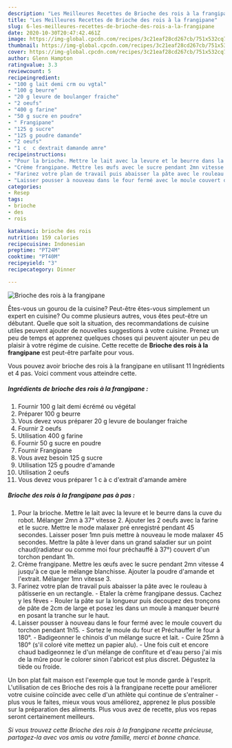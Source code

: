 ```yaml
---
description: "Les Meilleures Recettes de Brioche des rois à la frangipane"
title: "Les Meilleures Recettes de Brioche des rois à la frangipane"
slug: 6-les-meilleures-recettes-de-brioche-des-rois-a-la-frangipane
date: 2020-10-30T20:47:42.461Z
image: https://img-global.cpcdn.com/recipes/3c21eaf28cd267cb/751x532cq70/brioche-des-rois-a-la-frangipane-photo-principale-de-la-recette.jpg
thumbnail: https://img-global.cpcdn.com/recipes/3c21eaf28cd267cb/751x532cq70/brioche-des-rois-a-la-frangipane-photo-principale-de-la-recette.jpg
cover: https://img-global.cpcdn.com/recipes/3c21eaf28cd267cb/751x532cq70/brioche-des-rois-a-la-frangipane-photo-principale-de-la-recette.jpg
author: Glenn Hampton
ratingvalue: 3.3
reviewcount: 5
recipeingredient:
- "100 g lait demi crm ou vgtal"
- "100 g beurre"
- "20 g levure de boulanger fraiche"
- "2 oeufs"
- "400 g farine"
- "50 g sucre en poudre"
- " Frangipane"
- "125 g sucre"
- "125 g poudre damande"
- "2 oeufs"
- "1 c  c dextrait damande amre"
recipeinstructions:
- "Pour la brioche. Mettre le lait avec la levure et le beurre dans la cuve du robot. Mélanger 2mn à 37° vitesse 2. Ajouter les 2 oeufs avec la farine et le sucre. Mettre le mode malaxer pré enregistré pendant 45 secondes. Laisser poser 1mn puis mettre à nouveau le mode malaxer 45 secondes. Mettre la pâte à lever dans un grand saladier sur un point chaud(radiateur ou comme moi four préchauffé à 37°) couvert d&#39;un torchon pendant 1h."
- "Crème frangipane. Mettre les œufs avec le sucre pendant 2mn vitesse 4 jusqu&#39;à ce que le mélange blanchisse. Ajouter la poudre d&#39;amande et l&#39;extrait. Mélanger 1mn vitesse 3."
- "Farinez votre plan de travail puis abaisser la pâte avec le rouleau à pâtisserie en un rectangle. Etaler la crème frangipane dessus. Cachez y les fèves  Rouler la pâte sur la longueur puis decoupez des tronçons de pâte de 2cm de large et posez les dans un moule à manquer beurré en posant la tranche sur le haut."
- "Laisser pousser à nouveau dans le four fermé avec le moule couvert du torchon pendant 1h15. Sortez le moule du four et Préchauffer le four à 180°. Badigeonner le chinois d&#39;un mélange sucre et lait. Cuire 25mn à 180° (s&#39;il coloré vite mettez un papier alu). Une fois cuit et encore chaud badigeonnez le d&#39;un mélange de confiture et d&#39;eau perso j&#39;ai mis de la mûre pour le colorer sinon l&#39;abricot est plus discret. Dégustez la tiède ou froide."
categories:
- Resep
tags:
- brioche
- des
- rois

katakunci: brioche des rois 
nutrition: 159 calories
recipecuisine: Indonesian
preptime: "PT24M"
cooktime: "PT40M"
recipeyield: "3"
recipecategory: Dinner

---
```



![Brioche des rois à la frangipane](https://img-global.cpcdn.com/recipes/3c21eaf28cd267cb/751x532cq70/brioche-des-rois-a-la-frangipane-photo-principale-de-la-recette.jpg)

Êtes-vous un gourou de la cuisine? Peut-être êtes-vous simplement un expert en cuisine? Ou comme plusieurs autres, vous êtes peut-être un débutant. Quelle que soit la situation, des recommandations de cuisine utiles peuvent ajouter de nouvelles suggestions à votre cuisine. Prenez un peu de temps et apprenez quelques choses qui peuvent ajouter un peu de plaisir à votre régime de cuisine. Cette recette de <strong> Brioche des rois à la frangipane </strong> est peut-être parfaite pour vous.

<!--inarticleads1-->

Vous pouvez avoir brioche des rois à la frangipane en utilisant 11 Ingrédients et 4 pas. Voici comment vous atteindre cette.

##### Ingrédients de brioche des rois à la frangipane :

1. Fournir 100 g lait demi écrémé ou végétal
1. Préparer 100 g beurre
1. Vous devez vous préparer 20 g levure de boulanger fraiche
1. Fournir 2 oeufs
1. Utilisation 400 g farine
1. Fournir 50 g sucre en poudre
1. Fournir  Frangipane
1. Vous avez besoin 125 g sucre
1. Utilisation 125 g poudre d&#39;amande
1. Utilisation 2 oeufs
1. Vous devez vous préparer 1 c à c d&#39;extrait d&#39;amande amère




<!--inarticleads2-->

##### Brioche des rois à la frangipane pas à pas :

1. Pour la brioche. Mettre le lait avec la levure et le beurre dans la cuve du robot. Mélanger 2mn à 37° vitesse 2. Ajouter les 2 oeufs avec la farine et le sucre. Mettre le mode malaxer pré enregistré pendant 45 secondes. Laisser poser 1mn puis mettre à nouveau le mode malaxer 45 secondes. Mettre la pâte à lever dans un grand saladier sur un point chaud(radiateur ou comme moi four préchauffé à 37°) couvert d&#39;un torchon pendant 1h.
1. Crème frangipane. Mettre les œufs avec le sucre pendant 2mn vitesse 4 jusqu&#39;à ce que le mélange blanchisse. Ajouter la poudre d&#39;amande et l&#39;extrait. Mélanger 1mn vitesse 3.
1. Farinez votre plan de travail puis abaisser la pâte avec le rouleau à pâtisserie en un rectangle. - Etaler la crème frangipane dessus. Cachez y les fèves  - Rouler la pâte sur la longueur puis decoupez des tronçons de pâte de 2cm de large et posez les dans un moule à manquer beurré en posant la tranche sur le haut.
1. Laisser pousser à nouveau dans le four fermé avec le moule couvert du torchon pendant 1h15. - Sortez le moule du four et Préchauffer le four à 180°. - Badigeonner le chinois d&#39;un mélange sucre et lait. - Cuire 25mn à 180° (s&#39;il coloré vite mettez un papier alu). - Une fois cuit et encore chaud badigeonnez le d&#39;un mélange de confiture et d&#39;eau perso j&#39;ai mis de la mûre pour le colorer sinon l&#39;abricot est plus discret. Dégustez la tiède ou froide.




<!--inarticleads1-->

<p>
Un bon plat fait maison est l'exemple que tout le monde garde à l'esprit. L'utilisation de ces Brioche des rois à la frangipane recette pour améliorer votre cuisine coïncide avec celle d'un athlète qui continue de s'entraîner - plus vous le faites, mieux vous vous améliorez, apprenez le plus possible sur la préparation des aliments. Plus vous avez de recette, plus vos repas seront certainement meilleurs.
</p>

<p>
<i>Si vous trouvez cette Brioche des rois à la frangipane recette précieuse, partagez-la avec vos amis ou votre famille, merci et bonne chance.</i>
</p>
